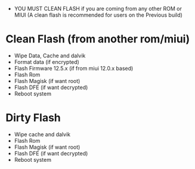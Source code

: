 - YOU MUST CLEAN FLASH if you are coming from any other ROM or MIUI (A clean flash is recommended for users on the Previous build)

# Clean Flash (from another rom/miui)
- Wipe Data, Cache and dalvik
- Format data (if encrypted)
- Flash Firmware 12.5.x (if from miui 12.0.x based)
- Flash Rom
- Flash Magisk (if want root)
- Flash DFE (if want decrypted)
- Reboot system

# Dirty Flash
- Wipe cache and dalvik
- Flash Rom
- Flash Magisk (if want root)
- Flash DFE (if want decrypted)
- Reboot system
